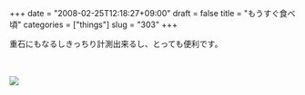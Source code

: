 +++
date = "2008-02-25T12:18:27+09:00"
draft = false
title = "もうすぐ食べ頃"
categories = ["things"]
slug = "303"
+++

重石にもなるしきっちり計測出来るし、とっても便利です。<br />
<br />
<br />

<p>
<a rel="lightbox" href="http://keruru.net/images/47c233824f0e5-080225-121336.jpg"><img src="http://keruru.net/images/47c233824f0e5-thumb_080225-121336.jpg" border="0" /></a>
</p>
